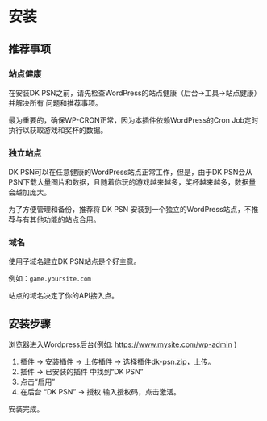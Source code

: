# 安装

## 推荐事项

### 站点健康

在安装DK PSN之前，请先检查WordPress的站点健康（后台->工具->站点健康）并解决所有 问题和推荐事项。

最为重要的，确保WP-CRON正常，因为本插件依赖WordPress的Cron Job定时执行以获取游戏和奖杯的数据。

### 独立站点

DK PSN可以在任意健康的WordPress站点正常工作，但是，由于DK PSN会从PSN下载大量图片和数据，且随着你玩的游戏越来越多，奖杯越来越多，数据量会越加庞大。

为了方便管理和备份，推荐将 DK PSN 安装到一个独立的WordPress站点，不推荐与有其他功能的站点合用。

### 域名

使用子域名建立DK PSN站点是个好主意。

例如：`game.yoursite.com`

站点的域名决定了你的API接入点。



## 安装步骤

浏览器进入Wordpress后台(例如: https://www.mysite.com/wp-admin )

1. 插件 -> 安装插件 -> 上传插件 -> 选择插件dk-psn.zip，上传。
1. 插件 -> 已安装的插件 中找到“DK PSN”
1. 点击“启用”
1. 在后台 “DK PSN” -> 授权 输入授权码，点击激活。

安装完成。



